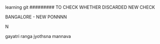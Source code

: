 learning git
#########
TO CHECK WHETHER DISCARDED
NEW CHECK


BANGALORE - NEW PONNNN

N

gayatri ranga jyothsna mannava

